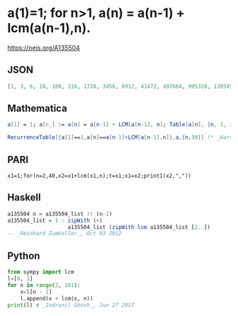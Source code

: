 # a\(1\)\=1; for n\>1, a\(n\) \= a\(n\-1\) \+ lcm\(a\(n\-1\),n\)\.
https://oeis.org/A135504
## JSON
```JSON
[1, 3, 6, 18, 108, 216, 1728, 3456, 6912, 41472, 497664, 995328, 13934592, 27869184, 167215104, 334430208, 6019743744, 12039487488, 240789749760, 481579499520, 963158999040, 11557907988480, 277389791723520, 554779583447040]
```
## Mathematica
```Mathematica
a[1] = 1; a[n_] := a[n] = a[n-1] + LCM[a[n-1], n]; Table[a[n], {n, 1, 24}] (* _Jean-François Alcover_, Dec 16 2011 *)
```
```Mathematica
RecurrenceTable[{a[1]==1,a[n]==a[n-1]+LCM[a[n-1],n]},a,{n,30}] (* _Harvey P. Dale_, Mar 03 2013 *)
```
## PARI
```PARI
x1=1;for(n=2,40,x2=x1+lcm(x1,n);t=x1;x1=x2;print1(x2,","))
```
## Haskell
```Haskell
a135504 n = a135504_list !! (n-1)
a135504_list = 1 : zipWith (+)
                   a135504_list (zipWith lcm a135504_list [2..])
-- _Reinhard Zumkeller_, Oct 03 2012
```
## Python
```Python
from sympy import lcm
l=[0, 1]
for n in range(2, 101):
    x=l[n - 1]
    l.append(x + lcm(x, n))
print(l) # _Indranil Ghosh_, Jun 27 2017
```
